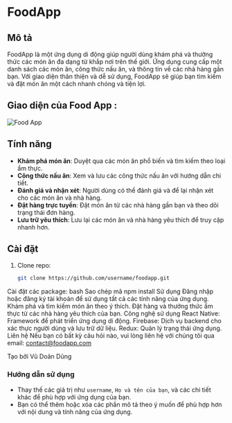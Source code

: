 # FoodApp

## Mô tả
FoodApp là một ứng dụng di động giúp người dùng khám phá và thưởng thức các món ăn đa dạng từ khắp nơi trên thế giới. Ứng dụng cung cấp một danh sách các món ăn, công thức nấu ăn, và thông tin về các nhà hàng gần bạn. Với giao diện thân thiện và dễ sử dụng, FoodApp sẽ giúp bạn tìm kiếm và đặt món ăn một cách nhanh chóng và tiện lợi.

## Giao diện của Food App :
![Food App]([https://drive.google.com/file/d/1Qfa89NbOkxFlrXo7CdkRSi-RHGfuUAsy/view?usp=sharing](https://codingdung.com/wp-content/uploads/2024/10/FoodApp.png))

## Tính năng
- **Khám phá món ăn**: Duyệt qua các món ăn phổ biến và tìm kiếm theo loại ẩm thực.
- **Công thức nấu ăn**: Xem và lưu các công thức nấu ăn với hướng dẫn chi tiết.
- **Đánh giá và nhận xét**: Người dùng có thể đánh giá và để lại nhận xét cho các món ăn và nhà hàng.
- **Đặt hàng trực tuyến**: Đặt món ăn từ các nhà hàng gần bạn và theo dõi trạng thái đơn hàng.
- **Lưu trữ yêu thích**: Lưu lại các món ăn và nhà hàng yêu thích để truy cập nhanh hơn.

## Cài đặt
1. Clone repo:
   ```bash
   git clone https://github.com/username/foodapp.git
Cài đặt các package:
bash
Sao chép mã
npm install
Sử dụng
Đăng nhập hoặc đăng ký tài khoản để sử dụng tất cả các tính năng của ứng dụng.
Khám phá và tìm kiếm món ăn theo ý thích.
Đặt hàng và thưởng thức ẩm thực từ các nhà hàng yêu thích của bạn.
Công nghệ sử dụng
React Native: Framework để phát triển ứng dụng di động.
Firebase: Dịch vụ backend cho xác thực người dùng và lưu trữ dữ liệu.
Redux: Quản lý trạng thái ứng dụng.
Liên hệ
Nếu bạn có bất kỳ câu hỏi nào, vui lòng liên hệ với chúng tôi qua email: contact@foodapp.com

Tạo bởi
Vũ Doãn Dũng

### Hướng dẫn sử dụng
- Thay thế các giá trị như `username`, `Họ và tên của bạn`, và các chi tiết khác để phù hợp với ứng dụng của bạn.
- Bạn có thể thêm hoặc xóa các phần mô tả theo ý muốn để phù hợp hơn với nội dung và tính năng của ứng dụng.

